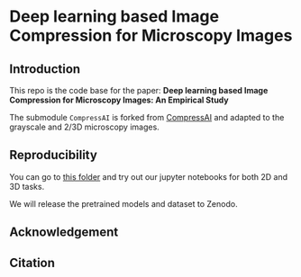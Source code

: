 # Deep learning based Image Compression for Microscopy Images

## Introduction
This repo is the code base for the paper: **Deep learning based Image Compression for Microscopy Images: An Empirical Study**

The submodule `CompressAI` is forked from [CompressAI](https://github.com/InterDigitalInc/CompressAI) and adapted to the grayscale and 2/3D microscopy images.

## Reproducibility

You can go to [this folder](paper/paper_exp) and try out our jupyter notebooks for both 2D and 3D tasks.

We will release the pretrained models and dataset to Zenodo.
## Acknowledgement

## Citation